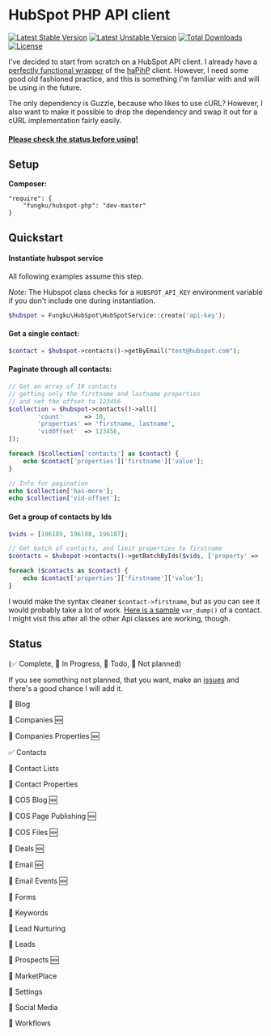# HubSpot PHP API client

[![Latest Stable Version](https://poser.pugx.org/fungku/hubspot-php/v/stable.svg)](https://packagist.org/packages/fungku/hubspot-php) [![Latest Unstable Version](https://poser.pugx.org/fungku/hubspot-php/v/unstable.svg)](https://packagist.org/packages/fungku/hubspot-php) [![Total Downloads](https://poser.pugx.org/fungku/hubspot-php/downloads.svg)](https://packagist.org/packages/fungku/hubspot-php) [![License](https://poser.pugx.org/fungku/hubspot-php/license.svg)](https://packagist.org/packages/fungku/hubspot-php)

I've decided to start from scratch on a HubSpot API client. I already have a
[perfectly functional wrapper](https://github.com/fungku/hubspot) of the [haPihP](https://github.com/HubSpot/haPiHP)
client. However, I need some good old fashioned practice, and this is something I'm familiar with and will be using
in the future.

The only dependency is Guzzle, because who likes to use cURL? However, I also want to make it possible to drop the
dependency and swap it out for a cURL implementation fairly easily.

#### [Please check the status before using!](https://github.com/fungku/hubspot-php#status)

## Setup

**Composer:**

```
"require": {
	"fungku/hubspot-php": "dev-master"
}
```

## Quickstart

#### Instantiate hubspot service

All following examples assume this step.

*Note:* The Hubspot class checks for a `HUBSPOT_API_KEY` environment variable if you don't include one during instantiation.

```php
$hubspot = Fungku\HubSpot\HubSpotService::create('api-key');
```

#### Get a single contact:

```php
$contact = $hubspot->contacts()->getByEmail("test@hubspot.com");
```

#### Paginate through all contacts:

```php
// Get an array of 10 contacts
// getting only the firstname and lastname properties
// and set the offset to 123456
$collection = $hubspot->contacts()->all([
        'count'      => 10,
        'properties' => 'firstname, lastname',
        'vidOffset'  => 123456,
]);

foreach ($collection['contacts'] as $contact) {
    echo $contact['properties']['firstname']['value'];
}

// Info for pagination
echo $collection['has-more'];
echo $collection['vid-offset'];
```

#### Get a group of contacts by Ids

```php
$vids = [196189, 196188, 196187];

// Get batch of contacts, and limit properties to firstname
$contacts = $hubspot->contacts()->getBatchByIds($vids, ['property' => 'firstname']);

foreach ($contacts as $contact) {
    echo $contact['properties']['firstname']['value'];
}
```

I would make the syntax cleaner `$contact->firstname`, but as you can see it would probably take a lot of work. [Here is a sample](https://github.com/fungku/hubspot-php/wiki/Contact-Var-Dump) `var_dump()` of a contact. I might visit this after all the other Api classes are working, though.

## Status

(:white_check_mark: Complete, :large_blue_circle: In Progress, :black_square_button: Todo, :red_circle: Not planned)

If you see something not planned, that you want, make an [issues](https://github.com/fungku/hubspot-php/issues) and there's a good chance I will add it.

:large_blue_circle: Blog

:red_circle: Companies :new:

:red_circle: Companies Properties :new:

:white_check_mark: Contacts

:black_square_button: Contact Lists

:black_square_button: Contact Properties

:red_circle: COS Blog :new:

:red_circle: COS Page Publishing :new:

:black_square_button: COS Files :new:

:red_circle: Deals :new:

:black_square_button: Email :new:

:red_circle: Email Events :new:

:black_square_button: Forms

:red_circle: Keywords

:black_square_button: Lead Nurturing

:black_square_button: Leads

:black_square_button: Prospects :new:

:red_circle: MarketPlace

:red_circle: Settings

:black_square_button: Social Media

:black_square_button: Workflows
